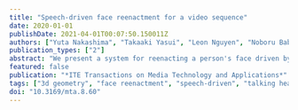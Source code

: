 ```yaml
---
title: "Speech-driven face reenactment for a video sequence"
date: 2020-01-01
publishDate: 2021-04-01T00:07:50.150011Z
authors: ["Yuta Nakashima", "Takaaki Yasui", "Leon Nguyen", "Noboru Babaguchi"]
publication_types: ["2"]
abstract: "We present a system for reenacting a person's face driven by speech. Given a video sequence with the corresponding audio track of a person giving a speech and another audio track containing different speech from the same person, we reconstruct a 3D mesh of the face in each frame of the video sequence to match the speech in the second audio track. Audio features are extracted from such two audio tracks. Assuming that the appearance of the mouth is highly correlated to these speech features, we extract the mouth region of the face's 3D mesh from the video sequence when speech features from the second audio track are close to those of the video's audio track. While retaining temporal consistency, these extracted mouth regions then replace the original mouth regions in the video sequence, synthesizing a reenactment video where the person seemingly gives the speech from the second audio track. Our system, coined S2TH (speech to talking head), does not require any special hardware to capture the 3D geometry of faces but uses the state-of-the-art method for facial geometry regression. We visually and subjectively demonstrate reenactment quality."
featured: false
publication: "*ITE Transactions on Media Technology and Applications*"
tags: ["3d geometry", "face reenactment", "speech-driven", "talking head", "speech-driven", "talking head"]
doi: "10.3169/mta.8.60"
---
```


